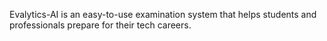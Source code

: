 Evalytics-AI is an easy-to-use examination system that helps students and professionals prepare for their tech careers.